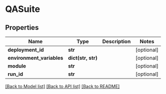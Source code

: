 # QASuite

## Properties
Name | Type | Description | Notes
------------ | ------------- | ------------- | -------------
**deployment_id** | **str** |  | [optional] 
**environment_variables** | **dict(str, str)** |  | [optional] 
**module** | **str** |  | [optional] 
**run_id** | **str** |  | [optional] 

[[Back to Model list]](../README.md#documentation-for-models) [[Back to API list]](../README.md#documentation-for-api-endpoints) [[Back to README]](../README.md)


